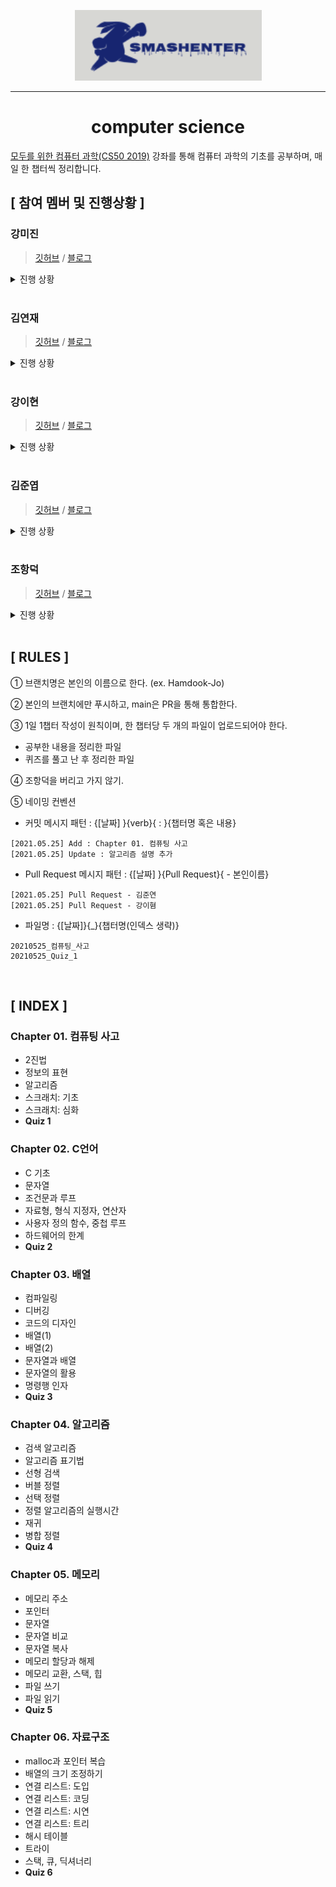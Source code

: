 <div align="center">

![](logo.png)

---

<h1><b>computer science</b></h1>

</div>

[모두를 위한 컴퓨터 과학(CS50 2019)](https://www.boostcourse.org/cs112) 강좌를 통해 컴퓨터 과학의 기초를 공부하며, 매일 한 챕터씩 정리합니다.

## **[ 참여 멤버 및 진행상황 ]**

### **강미진**

> [깃허브](https://github.com/conagreen) / [블로그](https://cona.tistory.com/)

<details>

<summary>진행 상황</summary>

- [x] Chapter 01. 컴퓨팅 사고
- [x] **Quiz 1**
- [x] Chapter 02. C언어
- [x] **Quiz 2**
- [x] Chapter 03. 배열
- [x] **Quiz 3**
- [x] Chapter 04. 알고리즘
- [x] **Quiz 4**
- [ ] Chapter 05. 메모리
- [ ] **Quiz 5**
- [ ] Chapter 06. 자료구조
- [ ] **Quiz 6**

</details>

<br>

### **김연재**

> [깃허브](https://github.com/danaisboss) / [블로그](https://tuigun.tistory.com/)

<details>

<summary>진행 상황</summary>

- [x] Chapter 01. 컴퓨팅 사고
- [x] **Quiz 1**
- [x] Chapter 02. C언어
- [x] **Quiz 2**
- [x] Chapter 03. 배열
- [x] **Quiz 3**
- [x] Chapter 04. 알고리즘
- [x] **Quiz 4**
- [x] Chapter 05. 메모리
- [x] **Quiz 5**
- [x] Chapter 06. 자료구조
- [x] **Quiz 6**

</details>

<br>

### **강이현**

> [깃허브](https://github.com/kellykang-tech) / [블로그](https://kelly-tech.tistory.com/)

<details>

<summary>진행 상황</summary>

- [x] Chapter 01. 컴퓨팅 사고
- [x] **Quiz 1**
- [x] Chapter 02. C언어
- [x] **Quiz 2**
- [x] Chapter 03. 배열
- [x] **Quiz 3**
- [x] Chapter 04. 알고리즘
- [x] **Quiz 4**
- [x] Chapter 05. 메모리
- [x] **Quiz 5**
- [x] Chapter 06. 자료구조
- [ ] **Quiz 6**

</details>

<br>

### **김준엽**

> [깃허브](https://github.com/Jooonyub) / [블로그](https://jooonyub.github.io/)

<details>

<summary>진행 상황</summary>

- [x] Chapter 01. 컴퓨팅 사고
- [x] **Quiz 1**
- [x] Chapter 02. C언어
- [x] **Quiz 2**
- [x] Chapter 03. 배열
- [x] **Quiz 3**
- [ ] Chapter 04. 알고리즘
- [ ] **Quiz 4**
- [ ] Chapter 05. 메모리
- [ ] **Quiz 5**
- [ ] Chapter 06. 자료구조
- [ ] **Quiz 6**

</details>
  
<br>

### **조항덕**

> [깃허브](https://github.com/bigduk88) / [블로그](https://burningyak.tistory.com/)

<details>

<summary>진행 상황</summary>

- [x] Chapter 01. 컴퓨팅 사고
- [x] **Quiz 1**
- [x] Chapter 02. C언어
- [x] **Quiz 2**
- [x] Chapter 03. 배열
- [x] **Quiz 3**
- [x] Chapter 04. 알고리즘
- [x] **Quiz 4**
- [x] Chapter 05. 메모리
- [x] **Quiz 5**
- [x] Chapter 06. 자료구조
- [x] **Quiz 6**

</details>

<br>

## **[ RULES ]**

① 브랜치명은 본인의 이름으로 한다. (ex. Hamdook-Jo)

② 본인의 브랜치에만 푸시하고, main은 PR을 통해 통합한다.

③ 1일 1챕터 작성이 원칙이며, 한 챕터당 두 개의 파일이 업로드되어야 한다.

- 공부한 내용을 정리한 파일
- 퀴즈를 풀고 난 후 정리한 파일

④ 조항덕을 버리고 가지 않기.

⑤ 네이밍 컨벤션

- 커밋 메시지 패턴 : {[날짜] }{verb}{ : }{챕터명 혹은 내용}

```
[2021.05.25] Add : Chapter 01. 컴퓨팅 사고
[2021.05.25] Update : 알고리즘 설명 추가
```

- Pull Request 메시지 패턴 : {[날짜] }{Pull Request}{ - 본인이름}

```
[2021.05.25] Pull Request - 김준연
[2021.05.25] Pull Request - 강이혐
```

- 파일명 : {[날짜]}{\_}{챕터명(인덱스 생략)}

```
20210525_컴퓨팅_사고
20210525_Quiz_1
```

<br>

## **[ INDEX ]**

### Chapter 01. 컴퓨팅 사고

- 2진법
- 정보의 표현
- 알고리즘
- 스크래치: 기초
- 스크래치: 심화
- **Quiz 1**

### Chapter 02. C언어

- C 기초
- 문자열
- 조건문과 루프
- 자료형, 형식 지정자, 연산자
- 사용자 정의 함수, 중첩 루프
- 하드웨어의 한계
- **Quiz 2**

### Chapter 03. 배열

- 컴파일링
- 디버깅
- 코드의 디자인
- 배열(1)
- 배열(2)
- 문자열과 배열
- 문자열의 활용
- 명령행 인자
- **Quiz 3**

### Chapter 04. 알고리즘

- 검색 알고리즘
- 알고리즘 표기법
- 선형 검색
- 버블 정렬
- 선택 정렬
- 정렬 알고리즘의 실행시간
- 재귀
- 병합 정렬
- **Quiz 4**

### Chapter 05. 메모리

- 메모리 주소
- 포인터
- 문자열
- 문자열 비교
- 문자열 복사
- 메모리 할당과 해제
- 메모리 교환, 스택, 힙
- 파일 쓰기
- 파일 읽기
- **Quiz 5**

### Chapter 06. 자료구조

- malloc과 포인터 복습
- 배열의 크기 조정하기
- 연결 리스트: 도입
- 연결 리스트: 코딩
- 연결 리스트: 시연
- 연결 리스트: 트리
- 해시 테이블
- 트라이
- 스택, 큐, 딕셔너리
- **Quiz 6**
